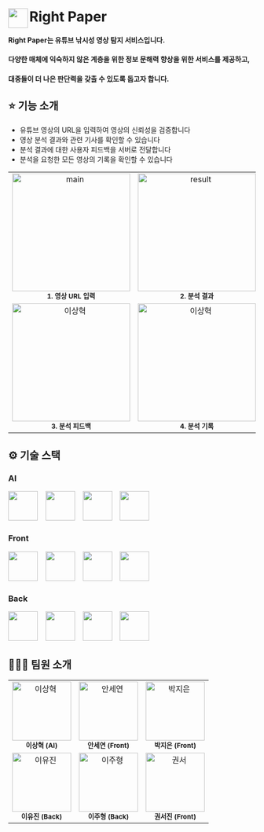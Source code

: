 <div>
  <img src="https://github.com/user-attachments/assets/1aaa4fdf-5838-4d5f-bca0-a0f9269cde7c" width="40" align="left">
  <h1>Right Paper</h1>
</div>

#### Right Paper는 유튜브 낚시성 영상 탐지 서비스입니다. 

#### 다양한 매체에 익숙하지 않은 계층을 위한 정보 문해력 향상을 위한 서비스를 제공하고, 

#### 대중들이 더 나은 판단력을 갖출 수 있도록 돕고자 합니다.

## ⭐ 기능 소개
- 유튜브 영상의 URL을 입력하여 영상의 신뢰성을 검증합니다
- 영상 분석 결과와 관련 기사를 확인할 수 있습니다
- 분석 결과에 대한 사용자 피드백을 서버로 전달합니다
- 분석을 요청한 모든 영상의 기록을 확인할 수 있습니다

<table>
  <tbody>
    <tr>
      <td align="center"><img src="https://github.com/user-attachments/assets/7adb3ad0-481a-4fff-b426-254ad5927139" width="240px;" alt="main"/><br /><sub><b>1. 영상 URL 입력</b></sub><br /></td>
      <td align="center"><img src="https://github.com/user-attachments/assets/ef60aa34-46ba-4034-83a3-c7031f765d3a" width="240px;" alt="result"/><br /><sub><b>2. 분석 결과</b></sub><br /></td>
    <tr/>
    <tr>
      <td align="center"><img src="https://github.com/user-attachments/assets/f7dcdaa7-e40d-494a-9eed-e54ff6af10c7" width="240px;" alt="이상혁"/><br /><sub><b>3. 분석 피드백</b></sub><br /></td>
      <td align="center"><img src="https://github.com/user-attachments/assets/f076ee09-5c1d-4e07-ad2a-acb121e2280c" width="240px;" alt="이상혁"/><br /><sub><b>4. 분석 기록</b></sub><br /></td>
    </tr>
  </tbody>
</table>



## ⚙️ 기술 스택
### AI
<div>
  <img src="https://cdn.jsdelivr.net/gh/devicons/devicon@latest/icons/python/python-original.svg" width="60" height="60"/>
  &nbsp;&nbsp;
  <img src="https://cdn.jsdelivr.net/gh/devicons/devicon@latest/icons/pytorch/pytorch-original.svg" width="60" height="60"/>
  &nbsp;&nbsp;
  <img src="https://cdn.jsdelivr.net/gh/devicons/devicon@latest/icons/jupyter/jupyter-original-wordmark.svg" width="60" height="60"/>
  &nbsp;&nbsp;
  <img src="https://cdn.jsdelivr.net/gh/devicons/devicon@latest/icons/googlecloud/googlecloud-original.svg" width="60" height="60"/>
</div>    

### Front
<div>
  <img src="https://cdn.jsdelivr.net/gh/devicons/devicon@latest/icons/typescript/typescript-original.svg" width="60" height="60"/>
  &nbsp;&nbsp;
  <img src="https://cdn.jsdelivr.net/gh/devicons/devicon@latest/icons/react/react-original-wordmark.svg" width="60" height="60"/>    
  &nbsp;&nbsp;
  <img src="https://cdn.jsdelivr.net/gh/devicons/devicon@latest/icons/nextjs/nextjs-original.svg" width="60" height="60"/>
  &nbsp;&nbsp;
  <img src="https://cdn.jsdelivr.net/gh/devicons/devicon@latest/icons/tailwindcss/tailwindcss-original.svg" width="60" height="60"/>        
</div>
            
### Back
<div>
  <img src="https://cdn.jsdelivr.net/gh/devicons/devicon@latest/icons/python/python-original.svg" width="60" height="60"/>
  &nbsp;&nbsp;
  <img src="https://github.com/user-attachments/assets/db914b89-a96b-4a63-bacd-4cd58ba43985" width="60" height="60"/>
  &nbsp;&nbsp;
  <img src="https://cdn.jsdelivr.net/gh/devicons/devicon@latest/icons/mysql/mysql-original.svg" width="60" height="60"/>
  &nbsp;&nbsp;
  <img src="https://cdn.jsdelivr.net/gh/devicons/devicon@latest/icons/amazonwebservices/amazonwebservices-plain-wordmark.svg" width="60" height="60"/> 
</div>

## 🧑🏻‍💻 팀원 소개
<table>
  <tbody>
    <tr>
      <td align="center"><a href="https://github.com/Sangvierr"><img src="https://avatars.githubusercontent.com/u/165464507?v=4" width="120px;" alt="이상혁"/></a><br /><sub><b>이상혁 (AI)</b></sub><br /></td>
      <td align="center"><a href="https://github.com/Ahnsaeyeon"><img src="https://avatars.githubusercontent.com/u/127393133?v=4" width="120px;" alt="안세연"/></a><br /><sub><b>안세연 (Front)</b></sub><br /></td>
      <td align="center"><a href="https://github.com/jieun0824"><img src="https://avatars.githubusercontent.com/u/86359553?v=4" width="120px;" alt="박지은"/></a><br /><sub><b>박지은 (Front)</b></sub><br /></td>
     <tr/>
      <td align="center"><a href="https://github.com/2uwls"><img src="https://avatars.githubusercontent.com/u/101469780?v=4" width="120px;" alt="이유진"/></a><br /><sub><b>이유진 (Back)</b></sub><br /></td>
      <td align="center"><a href="https://github.com/Jubroooo"><img src="https://avatars.githubusercontent.com/u/127478342?v=4" width="120px;" alt="이주형"/></a><br /><sub><b>이주형 (Back)</b></sub><br /></td>
      <td align="center"><a href="https://github.com/b0xercat"><img src="https://avatars.githubusercontent.com/u/97675977?v=4" width="120px;" alt="권서"/></a><br /><sub><b>권서진 (Front)</b></sub><br /></td>
    </tr>
  </tbody>
</table>
